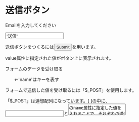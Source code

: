 # 送信ボタン

<form action=”sent.php” method=”post”>

Emailを入力してください

<input type=”submit” value=”送信”>

</form>

送信ボタンをつくるには<input type="submit">を用います。

value属性に指定された値がボタン上に表示されます。

フォームのデータを受け取る

<?php echo $_POST['name']; ?>　　←'name'はキーを表す

<?php echo $_POST['body']; ?>

フォームで送信した値を受け取るには「$_POST」を使用します。

「$_POST」は連想配列になっています。[ ]の中に、<input>と<textarea>のname属性に指定した値を入れることで、それぞれの送信した値を受け取ることが出来ます。
